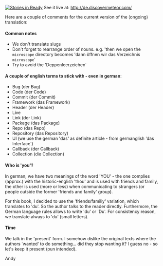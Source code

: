 [![Stories in Ready](https://badge.waffle.io/DiscoverMeteor/DiscoverMeteor_De.png?label=ready&title=Ready)](https://waffle.io/DiscoverMeteor/DiscoverMeteor_De)
See it live at: http://de.discovermeteor.com/

Here are a couple of comments for the current version of the (ongoing) translation:

#### Common notes
- We don't translate slugs
- Don't forget to rearrange order of nouns. e.g. 'then we open the `microscope` directory becomes 'dann öffnen wir das Verzeichnis `microscope`'
- Try to avoid the 'Deppenleerzeichen'

#### A couple of english terms to stick with - even in german:

- Bug (der Bug)
- Code (der Code)
- Commit (der Commit)
- Framework (das Framework)
- Header (der Header)
- Live
- Link (der Link)
- Package (das Package)
- Repo (das Repo)
- Repository (das Repository)
- UI (we use the german 'das' as definite article - from germanglish 'das Interface')
- Callback (der Callback)
- Collection (die Collection)

#### Who is 'you'?

In german, we have two meanings of the word 'YOU' - the one complies (approx.) with the historic-english 'thou' and is used with friends and family, the other is used (more or less) when communicating to strangers (or people outside the former 'friends and family' group).

For this book, I decided to use the 'friends/familiy' variation, which translates to 'du'. So the author talks to the reader directly.
Furthermore, the German language rules allows to write 'du' or 'Du'. For consistency reason, we translate always to 'du' (small letters).

#### Time
We talk in the 'present' form. I somehow dislike the original texts where the authors 'wanted' to do something... did they stop wanting it? I guess no - so let's keep it present (pun intended).


Andy
